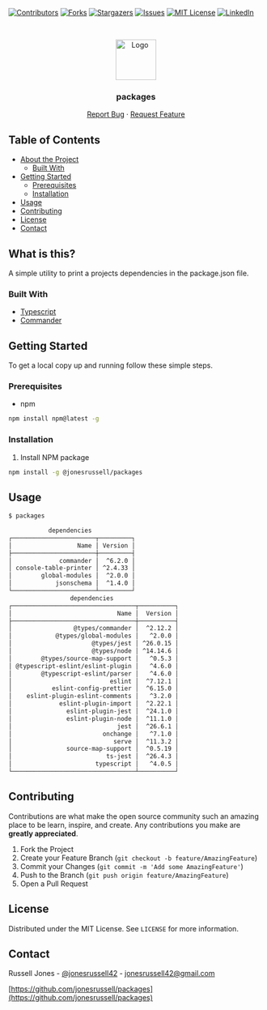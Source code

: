 [![Contributors][contributors-shield]][contributors-url]
[![Forks][forks-shield]][forks-url]
[![Stargazers][stars-shield]][stars-url]
[![Issues][issues-shield]][issues-url]
[![MIT License][license-shield]][license-url]
[![LinkedIn][linkedin-shield]][linkedin-url]

<br />
<p align="center">
  <a href="https://github.com/jonesrussell/packages">
    <img src="https://blog.jonesrussell42.xyz/assets/img/smile.png" alt="Logo" width="80" height="80">
  </a>

  <h3 align="center">packages</h3>

  <p align="center">
    <a href="https://github.com/jonesrussell/packages/issues">Report Bug</a>
    ·
    <a href="https://github.com/jonesrussell/packages/issues">Request Feature</a>
  </p>
</p>

## Table of Contents

- [About the Project](#about-the-project)
  - [Built With](#built-with)
- [Getting Started](#getting-started)
  - [Prerequisites](#prerequisites)
  - [Installation](#installation)
- [Usage](#usage)
- [Contributing](#contributing)
- [License](#license)
- [Contact](#contact)

## What is this?

A simple utility to print a projects dependencies in the package.json file.

### Built With

- [Typescript](https://www.typescriptlang.org/)
- [Commander](https://www.npmjs.com/package/commander)

## Getting Started

To get a local copy up and running follow these simple steps.

### Prerequisites

- npm

```sh
npm install npm@latest -g
```

### Installation

1. Install NPM package

```sh
npm install -g @jonesrussell/packages
```

## Usage

```sh
$ packages

           dependencies            
┌───────────────────────┬─────────┐
│                  Name │ Version │
├───────────────────────┼─────────┤
│             commander │  ^6.2.0 │
│ console-table-printer │ ^2.4.33 │
│        global-modules │  ^2.0.0 │
│            jsonschema │  ^1.4.0 │
└───────────────────────┴─────────┘
                 dependencies                  
┌──────────────────────────────────┬──────────┐
│                             Name │  Version │
├──────────────────────────────────┼──────────┤
│                 @types/commander │  ^2.12.2 │
│            @types/global-modules │   ^2.0.0 │
│                      @types/jest │ ^26.0.15 │
│                      @types/node │ ^14.14.6 │
│        @types/source-map-support │   ^0.5.3 │
│ @typescript-eslint/eslint-plugin │   ^4.6.0 │
│        @typescript-eslint/parser │   ^4.6.0 │
│                           eslint │  ^7.12.1 │
│           eslint-config-prettier │  ^6.15.0 │
│    eslint-plugin-eslint-comments │   ^3.2.0 │
│             eslint-plugin-import │  ^2.22.1 │
│               eslint-plugin-jest │  ^24.1.0 │
│               eslint-plugin-node │  ^11.1.0 │
│                             jest │  ^26.6.1 │
│                         onchange │   ^7.1.0 │
│                            serve │  ^11.3.2 │
│               source-map-support │  ^0.5.19 │
│                          ts-jest │  ^26.4.3 │
│                       typescript │   ^4.0.5 │
└──────────────────────────────────┴──────────┘

```

## Contributing

Contributions are what make the open source community such an amazing place to be learn, inspire, and create. Any contributions you make are **greatly appreciated**.

1. Fork the Project
2. Create your Feature Branch (`git checkout -b feature/AmazingFeature`)
3. Commit your Changes (`git commit -m 'Add some AmazingFeature'`)
4. Push to the Branch (`git push origin feature/AmazingFeature`)
5. Open a Pull Request

## License

Distributed under the MIT License. See `LICENSE` for more information.

## Contact

Russell Jones - [@jonesrussell42](https://twitter.com/@jonesrussell42) - jonesrussell42@gmail.com

[https://github.com/jonesrussell/packages](https://github.com/jonesrussell/packages)

<!-- https://www.markdownguide.org/basic-syntax/#reference-style-links -->

[contributors-shield]: https://img.shields.io/github/contributors/jonesrussell/packages.svg?style=flat-square
[contributors-url]: https://github.com/jonesrussell/packages/graphs/contributors
[forks-shield]: https://img.shields.io/github/forks/jonesrussell/packages.svg?style=flat-square
[forks-url]: https://github.com/jonesrussell/packages/network/members
[stars-shield]: https://img.shields.io/github/stars/jonesrussell/packages.svg?style=flat-square
[stars-url]: https://github.com/jonesrussell/packages/stargazers
[issues-shield]: https://img.shields.io/github/issues/jonesrussell/packages.svg?style=flat-square
[issues-url]: https://github.com/jonesrussell/packages/issues
[license-shield]: https://img.shields.io/github/license/jonesrussell/packages.svg?style=flat-square
[license-url]: https://github.com/jonesrussell/packages/blob/main/LICENSE.txt
[linkedin-shield]: https://img.shields.io/badge/-LinkedIn-black.svg?style=flat-square&logo=linkedin&colorB=555
[linkedin-url]: https://linkedin.com/in/jonesrussell42
[product-screenshot]: images/screenshot.png
